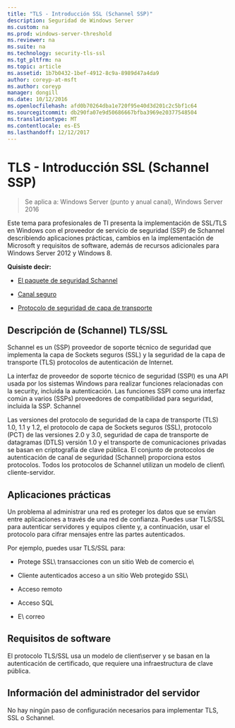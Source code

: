 ```yaml
---
title: "TLS - Introducción SSL (Schannel SSP)"
description: Seguridad de Windows Server
ms.custom: na
ms.prod: windows-server-threshold
ms.reviewer: na
ms.suite: na
ms.technology: security-tls-ssl
ms.tgt_pltfrm: na
ms.topic: article
ms.assetid: 1b7b0432-1bef-4912-8c9a-8989d47a4da9
author: coreyp-at-msft
ms.author: coreyp
manager: dongill
ms.date: 10/12/2016
ms.openlocfilehash: afd0b70264dba1e720f95e40d3d201c2c5bf1c64
ms.sourcegitcommit: db290fa07e9d50686667bfba3969e20377548504
ms.translationtype: MT
ms.contentlocale: es-ES
ms.lasthandoff: 12/12/2017
---
```

# <a name="tls---ssl-schannel-ssp-overview"></a>TLS - Introducción SSL (Schannel SSP)

>Se aplica a: Windows Server (punto y anual canal), Windows Server 2016

Este tema para profesionales de TI presenta la implementación de SSL/TLS en Windows con el proveedor de servicio de seguridad (SSP) de Schannel describiendo aplicaciones prácticas, cambios en la implementación de Microsoft y requisitos de software, además de recursos adicionales para Windows Server 2012 y Windows 8.

**Quisiste decir:**

-   [El paquete de seguridad Schannel](https://msdn.microsoft.com/library/ms678421.aspx)

-   [Canal seguro](https://msdn.microsoft.com/library/windows/desktop/aa380123.aspx)

-   [Protocolo de seguridad de capa de transporte](https://msdn.microsoft.com/library/windows/desktop/aa380516.aspx)

## <a name="BKMK_OVER"></a>Descripción de \(Schannel\) TLS/SSL
Schannel es un \(SSP\) proveedor de soporte técnico de seguridad que implementa la capa de Sockets seguros \(SSL\) y la seguridad de la capa de transporte \(TLS\) protocolos de autenticación de Internet.

La interfaz de proveedor de soporte técnico de seguridad \(SSPI\) es una API usada por los sistemas Windows para realizar funciones relacionadas con la security\, incluida la autenticación. Las funciones SSPI como una interfaz común a varios \(SSPs\) proveedores de compatibilidad para seguridad, incluida la SSP. Schannel

Las versiones del protocolo de seguridad de la capa de transporte \(TLS\) 1.0, 1.1 y 1.2, el protocolo de capa de Sockets seguros \(SSL\), protocolo \(PCT\) de las versiones 2.0 y 3.0, seguridad de capa de transporte de datagramas \(DTLS\) versión 1.0 y el transporte de comunicaciones privadas se basan en criptografía de clave pública. El conjunto de protocolos de autenticación de canal de seguridad \(Schannel\) proporciona estos protocolos. Todos los protocolos de Schannel utilizan un modelo de client\ cliente-servidor.

## <a name="BKMK_APP"></a>Aplicaciones prácticas
Un problema al administrar una red es proteger los datos que se envían entre aplicaciones a través de una red de confianza. Puedes usar TLS/SSL para autenticar servidores y equipos cliente y, a continuación, usar el protocolo para cifrar mensajes entre las partes autenticados.

Por ejemplo, puedes usar TLS/SSL para:

-   Protege SSL\ transacciones con un sitio Web de comercio e\

-   Cliente autenticados acceso a un sitio Web protegido SSL\

-   Acceso remoto

-   Acceso SQL

-   E\ correo

## <a name="BKMK_SOFT"></a>Requisitos de software
El protocolo TLS/SSL usa un modelo de client\server y se basan en la autenticación de certificado, que requiere una infraestructura de clave pública.

## <a name="BKMK_INSTALL"></a>Información del administrador del servidor
No hay ningún paso de configuración necesarios para implementar TLS, SSL o Schannel.

